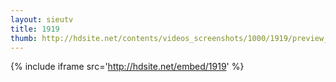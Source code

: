 ```yaml
---
layout: sieutv
title: 1919
thumb: http://hdsite.net/contents/videos_screenshots/1000/1919/preview_360p.mp4.jpg
---
```

{% include iframe src='http://hdsite.net/embed/1919' %}
 
